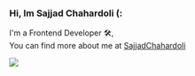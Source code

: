 ### Hi, Im Sajjad Chahardoli (:  
  
  I'm a Frontend Developer 🛠,  
  You can find more about me at [SajjadChahardoli](http://sajjadchahardoli.ir/) 
  
 <div style="display:flex;">
 <img align="center" src="https://github-readme-stats.vercel.app/api?username=sajjadchahardoli&show_icons=true&count_private=true&include_all_commits=true" />
 </div>
